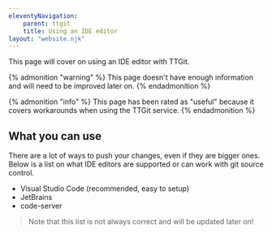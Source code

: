 ```yaml
---
eleventyNavigation:
    parent: ttgit
    title: Using an IDE editor
layout: "website.njk"
---
```


This page will cover on using an IDE editor with TTGit.

{% admonition "warning" %}
This page doesn't have enough information and will need to be improved later on.
{% endadmonition %}

{% admonition "info" %}
This page has been rated as "useful" because it covers workarounds when using the TTGit service.
{% endadmonition %}

## What you can use
There are a lot of ways to push your changes, even if they are bigger ones. Below is a list on what IDE editors are supported or can work with git source control.

- Visual Studio Code (recommended, easy to setup)
- JetBrains
- code-server

> Note that this list is not always correct and will be updated later on!